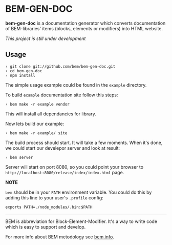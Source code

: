 BEM-GEN-DOC
===========

**bem-gen-doc** is a documentation generator which converts documentation of BEM-libraries' items
(blocks, elements or modifiers) into HTML website.

_This project is still under development_

Usage
-----

    › git clone git://github.com/bem/bem-gen-doc.git
    › cd bem-gen-doc
    › npm install

The simple usage example could be found in the `example` directory.

To build `example` documentation site follow this steps:

    › bem make -r example vendor

This will install all dependancies for library.

Now lets build our example:

    › bem make -r example/ site

The build process should start. It will take a few moments. When it's done, we could
start our develepor server and look at result:

    › bem server

Server will start on port 8080, so you could point your browser to
`http://localhost:8080/release/index/index.html` page.

**NOTE**

`bem` should be in your `PATH` environment variable. You could do this by adding this line to your user's
`.profile` config:

    exports PATH=./node_modules/.bin:$PATH

---

BEM is abbreviation for Block-Element-Modifier. It's a way to write code which is easy to support and develop.

For more info about BEM metodology see [bem.info](http://bem.info/).

